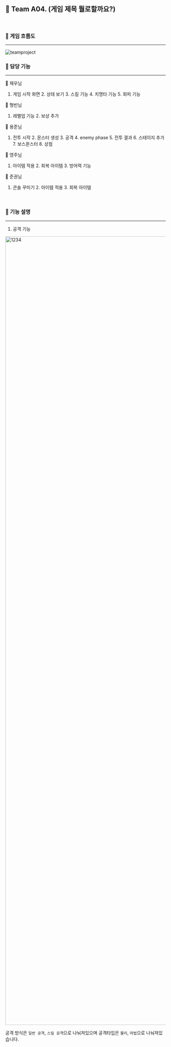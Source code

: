 ## 📕 Team A04. (게임 제목 뭘로할까요?)
<br>

### 📌 게임 흐름도 
---
![teamproject](https://github.com/yjun8629/team4_assignment/assets/141575778/be3ffa5d-89dc-4906-97a0-6b0eaf5e4ba3)


### 📌 담당 기능 
---

🥇 재우님

1. 게임 시작 화면  2. 상태 보기  3. 스킬 기능  4. 치명타 기능  5. 회피 기능

🥇 형빈님

1. 레벨업 기능  2. 보상 추가
    
🥇 용준님
  
  1. 전투 시작  2. 몬스터 생성  3. 공격  4. enemy phase  5. 전투 결과  6. 스테이지 추가  7. 보스몬스터  8. 상점
     
🥇 영주님
  
  1. 아이템 적용  2. 회복 아이템 3. 방어력 기능

🥇 준권님
  
  1. 콘솔 꾸미기  2. 아이템 적용  3. 회복 아이템

<br>


### 📌 기능 설명 
---
1. 공격 기능

<img width="2468" alt="1234" src="https://github.com/yjun8629/team4_assignment/assets/141575778/6806aa62-253d-4b18-a731-32729c16a68b">

공격 방식은 `일반 공격`, `스킬 공격`으로 나눠져있으며 공격타입은 `물리`, `마법`으로 나눠져있습니다.



  
   
